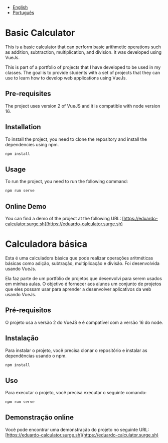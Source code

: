 * [English](#basic-calculator)
* [Português](#calculadora-básica)

# Basic Calculator

This is a basic calculator that can perform basic arithmetic operations such as addition, subtraction, multiplication, and division. It was developed using VueJs.

This is part of a portfolio of projects that I have developed to be used in my classes. The goal is to provide students with a set of projects that they can use to learn how to develop web applications using VueJs.

## Pre-requisites

The project uses version 2 of VueJS and it is compatible with node version 16.

## Installation

To install the project, you need to clone the repository and install the dependencies using npm.

```bash
npm install
```

## Usage

To run the project, you need to run the following command:

```bash
npm run serve
```

## Online Demo

You can find a demo of the project at the following URL: [https://eduardo-calculator.surge.sh](https://eduardo-calculator.surge.sh)

# Calculadora básica

Esta é uma calculadora básica que pode realizar operações aritméticas básicas como adição, subtração, multiplicação e divisão. Foi desenvolvida usando VueJs.

Ela faz parte de um portfólio de projetos que desenvolvi para serem usados em minhas aulas. O objetivo é fornecer aos alunos um conjunto de projetos que eles possam usar para aprender a desenvolver aplicativos da web usando VueJs.

## Pré-requisitos

O projeto usa a versão 2 do VueJS e é compatível com a versão 16 do node.

## Instalação

Para instalar o projeto, você precisa clonar o repositório e instalar as dependências usando o npm.

```bash
npm install
```

## Uso

Para executar o projeto, você precisa executar o seguinte comando:

```bash
npm run serve
```

## Demonstração online

Você pode encontrar uma demonstração do projeto no seguinte URL: [https://eduardo-calculator.surge.sh](https://eduardo-calculator.surge.sh)

